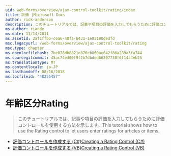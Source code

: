 ```yaml
---
uid: web-forms/overview/ajax-control-toolkit/rating/index
title: 評価 |Microsoft Docs
author: rick-anderson
description: このチュートリアルでは、記事や項目の評価を入力してもらうために評価コントロールを使用する方法を示します。
ms.author: riande
ms.date: 11/14/2011
ms.assetid: 2af1ffb5-c6a6-40fa-b431-1e03190dedfd
msc.legacyurl: /web-forms/overview/ajax-control-toolkit/rating
msc.type: chapter
ms.openlocfilehash: 7be078db8821e876cb860ae642f86a289a3fa744
ms.sourcegitcommit: 45ac74e400f9f2b7dbded66297730f6f14a4eb25
ms.translationtype: MT
ms.contentlocale: ja-JP
ms.lasthandoff: 08/16/2018
ms.locfileid: "48255457"
---
```

<a name="rating"></a><span data-ttu-id="08324-103">年齢区分</span><span class="sxs-lookup"><span data-stu-id="08324-103">Rating</span></span>
====================
> <span data-ttu-id="08324-104">このチュートリアルでは、記事や項目の評価を入力してもらうために評価コントロールを使用する方法を示します。</span><span class="sxs-lookup"><span data-stu-id="08324-104">This tutorial shows how to use the Rating control to let users enter ratings for articles or items.</span></span>


- [<span data-ttu-id="08324-105">評価コントロールを作成する (C#)</span><span class="sxs-lookup"><span data-stu-id="08324-105">Creating a Rating Control (C#)</span></span>](creating-a-rating-control-cs.md)
- [<span data-ttu-id="08324-106">評価コントロールを作成する (VB)</span><span class="sxs-lookup"><span data-stu-id="08324-106">Creating a Rating Control (VB)</span></span>](creating-a-rating-control-vb.md)
